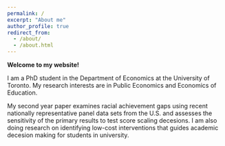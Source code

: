 ```yaml
---
permalink: /
excerpt: "About me"
author_profile: true
redirect_from: 
  - /about/
  - /about.html
---
```


**Welcome to my website!**

I am a PhD student in the Department of Economics at the University of Toronto. My research interests are in Public Economics and Economics of Education.

My second year paper examines racial achievement gaps using recent nationally representative panel data sets from the U.S. and assesses the sensitivity of the primary results to test score scaling decesions. I am also doing research on identifying low-cost interventions that guides academic decesion making for students in university. 

